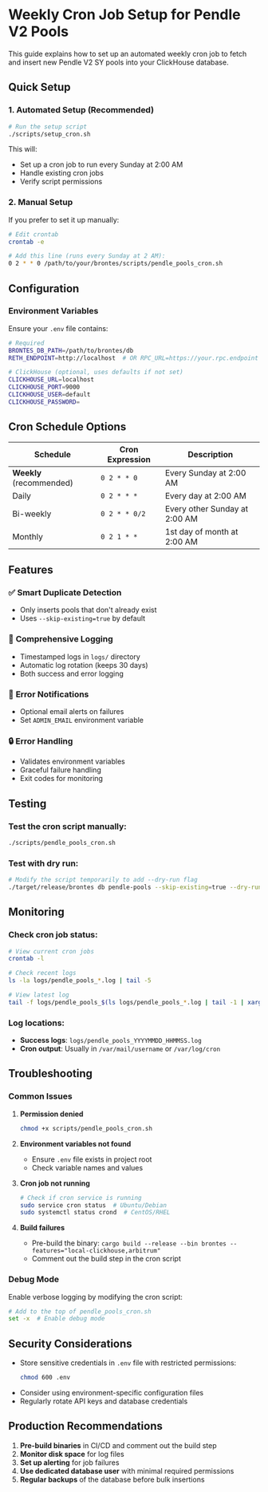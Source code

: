 # Weekly Cron Job Setup for Pendle V2 Pools

This guide explains how to set up an automated weekly cron job to fetch and insert new Pendle V2 SY pools into your ClickHouse database.

## Quick Setup

### 1. Automated Setup (Recommended)

```bash
# Run the setup script
./scripts/setup_cron.sh
```

This will:

- Set up a cron job to run every Sunday at 2:00 AM
- Handle existing cron jobs
- Verify script permissions

### 2. Manual Setup

If you prefer to set it up manually:

```bash
# Edit crontab
crontab -e

# Add this line (runs every Sunday at 2 AM):
0 2 * * 0 /path/to/your/brontes/scripts/pendle_pools_cron.sh
```

## Configuration

### Environment Variables

Ensure your `.env` file contains:

```bash
# Required
BRONTES_DB_PATH=/path/to/brontes/db
RETH_ENDPOINT=http://localhost  # OR RPC_URL=https://your.rpc.endpoint

# ClickHouse (optional, uses defaults if not set)
CLICKHOUSE_URL=localhost
CLICKHOUSE_PORT=9000
CLICKHOUSE_USER=default
CLICKHOUSE_PASSWORD=
```

## Cron Schedule Options

| Schedule                 | Cron Expression | Description                   |
| ------------------------ | --------------- | ----------------------------- |
| **Weekly** (recommended) | `0 2 * * 0`     | Every Sunday at 2:00 AM       |
| Daily                    | `0 2 * * *`     | Every day at 2:00 AM          |
| Bi-weekly                | `0 2 * * 0/2`   | Every other Sunday at 2:00 AM |
| Monthly                  | `0 2 1 * *`     | 1st day of month at 2:00 AM   |

## Features

### ✅ **Smart Duplicate Detection**

- Only inserts pools that don't already exist
- Uses `--skip-existing=true` by default

### 📝 **Comprehensive Logging**

- Timestamped logs in `logs/` directory
- Automatic log rotation (keeps 30 days)
- Both success and error logging

### 📧 **Error Notifications**

- Optional email alerts on failures
- Set `ADMIN_EMAIL` environment variable

### 🔒 **Error Handling**

- Validates environment variables
- Graceful failure handling
- Exit codes for monitoring

## Testing

### Test the cron script manually:

```bash
./scripts/pendle_pools_cron.sh
```

### Test with dry run:

```bash
# Modify the script temporarily to add --dry-run flag
./target/release/brontes db pendle-pools --skip-existing=true --dry-run
```

## Monitoring

### Check cron job status:

```bash
# View current cron jobs
crontab -l

# Check recent logs
ls -la logs/pendle_pools_*.log | tail -5

# View latest log
tail -f logs/pendle_pools_$(ls logs/pendle_pools_*.log | tail -1 | xargs basename)
```

### Log locations:

- **Success logs**: `logs/pendle_pools_YYYYMMDD_HHMMSS.log`
- **Cron output**: Usually in `/var/mail/username` or `/var/log/cron`

## Troubleshooting

### Common Issues

1. **Permission denied**

   ```bash
   chmod +x scripts/pendle_pools_cron.sh
   ```

2. **Environment variables not found**

   - Ensure `.env` file exists in project root
   - Check variable names and values

3. **Cron job not running**

   ```bash
   # Check if cron service is running
   sudo service cron status  # Ubuntu/Debian
   sudo systemctl status crond  # CentOS/RHEL
   ```

4. **Build failures**
   - Pre-build the binary: `cargo build --release --bin brontes --features="local-clickhouse,arbitrum"`
   - Comment out the build step in the cron script

### Debug Mode

Enable verbose logging by modifying the cron script:

```bash
# Add to the top of pendle_pools_cron.sh
set -x  # Enable debug mode
```

## Security Considerations

- Store sensitive credentials in `.env` file with restricted permissions:
  ```bash
  chmod 600 .env
  ```
- Consider using environment-specific configuration files
- Regularly rotate API keys and database credentials

## Production Recommendations

1. **Pre-build binaries** in CI/CD and comment out the build step
2. **Monitor disk space** for log files
3. **Set up alerting** for job failures
4. **Use dedicated database user** with minimal required permissions
5. **Regular backups** of the database before bulk insertions
